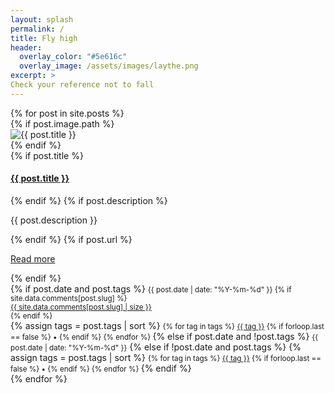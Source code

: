 ```yaml
---
layout: splash
permalink: /
title: Fly high
header:
  overlay_color: "#5e616c"
  overlay_image: /assets/images/laythe.png
excerpt: >
Check your reference not to fall
---
```


<div class="card-columns">
{% for post in site.posts %}
  <div class="card">
  {% if post.image.path %}
    <div class="card-header bg-light"><img class="card-img-top img-fluid" src="{{ post.image.path }}" alt="{{ post.title }}" title="{{ post.title }}"></div>
  {% endif %}
    <div class="card-body">
  {% if post.title %}
      <a href="{{ post.url }}"><h4 class="card-title">{{ post.title }}</h4></a>
  {% endif %}
  {% if post.description %}
      <p class="card-text">{{ post.description }}</p>
  {% endif %}
  {% if post.url %}
      <p class="text-center"><a href="{{ post.url }}" class="btn btn-outline-primary">Read more</a></p>
  {% endif %}
    </div>
    <div class="card-footer">
  {% if post.date and post.tags %}
      <small class="text-muted"><i class="fa fa-calendar" aria-hidden="true"></i> {{ post.date | date: "%Y-%m-%d" }}
      {% if site.data.comments[post.slug] %}
        <div class="float-right">
          <i class="fa fa-comments" aria-hidden="true"> </i> <a href="{{ post.url }}#comments" data-proofer-ignore="true"><span class="badge badge-secondary">{{ site.data.comments[post.slug] | size }}</span></a>
        </div>
      {% endif %}
      </small>
      <br>
      {% assign tags = post.tags | sort %}
      <small class="text-muted"><i class="fa fa-tags" aria-hidden="true"></i>
      {% for tag in tags %}
        <a href="/tags#{{ tag | downcase }}" data-proofer-ignore="true">{{ tag }}</a>
        {% if forloop.last == false %} • {% endif %}
      {% endfor %}
      </small>
  {% else if post.date and !post.tags %}
      <small class="text-muted"><i class="fa fa-calendar" aria-hidden="true"></i> {{ post.date | date: "%Y-%m-%d" }}</small>
  {% else if !post.date and post.tags %}
    {% assign tags = post.tags | sort %}
    <small class="text-muted"><i class="fa fa-tags" aria-hidden="true"></i>
    {% for tag in tags %}
      <a href="/tags#{{ tag | downcase }}" data-proofer-ignore="true">{{ tag }}</a>
      {% if forloop.last == false %} • {% endif %}
    {% endfor %}
    </small>
  {% endif %}
    </div>
  </div>
{% endfor %}
</div>
